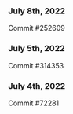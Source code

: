 ### July 8th, 2022

Commit #252609

### July 5th, 2022

Commit #314353


### July 4th, 2022

Commit #72281
